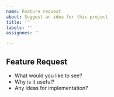 ```yaml
---
name: Feature request
about: Suggest an idea for this project
title: ''
labels: ''
assignees: ''

---
```


## Feature Request
- What would you like to see?
- Why is it useful?
- Any ideas for implementation?
